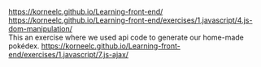  https://korneelc.github.io/Learning-front-end/ <br>
 https://korneelc.github.io/Learning-front-end/exercises/1.javascript/4.js-dom-manipulation/ <br>
This an exercise where we used api code to generate our home-made pokédex.
 https://korneelc.github.io/Learning-front-end/exercises/1.javascript/7.js-ajax/ <br>
